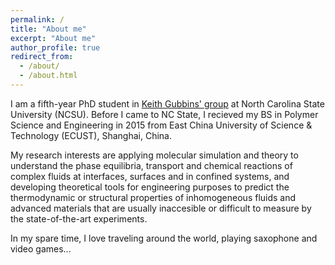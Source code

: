 ```yaml
---
permalink: /
title: "About me"
excerpt: "About me"
author_profile: true
redirect_from: 
  - /about/
  - /about.html
---
```


I am a fifth-year PhD student in [Keith Gubbins' group](https://www.cbe.ncsu.edu/people/keg/) at North Carolina State University (NCSU). Before I came to NC State, I recieved my BS in Polymer Science and Engineering in 2015 from East China University of Science & Technology (ECUST), Shanghai, China.

My research interests are applying molecular simulation and theory to understand the phase equilibria, transport and chemical reactions of complex fluids at interfaces, surfaces and in confined systems, and developing theoretical tools for engineering purposes to predict the thermodynamic or structural properties of inhomogeneous fluids and advanced materials that are usually inaccesible or difficult to measure by the state-of-the-art experiments.  

In my spare time, I love traveling around the world, playing saxophone and video games...

